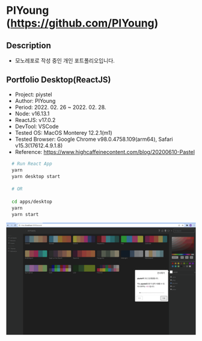# PIYoung (<https://github.com/PIYoung>)

## Description

- 모노레포로 작성 중인 개인 포트폴리오입니다.

## Portfolio Desktop(ReactJS)

- Project: piystel
- Author: PIYoung
- Period: 2022. 02. 26 ~ 2022. 02. 28.
- Node: v16.13.1
- ReactJS: v17.0.2
- DevTool: VSCode
- Tested OS: MacOS Monterey 12.2.1(m1)
- Tested Browser: Google Chrome v98.0.4758.109(arm64), Safari v15.3(17612.4.9.1.8)
- Reference: <https://www.highcaffeinecontent.com/blog/20200610-Pastel>

```bash
  # Run React App
  yarn
  yarn desktop start

  # OR

  cd apps/desktop
  yarn
  yarn start
```

![intro](intro.gif)
